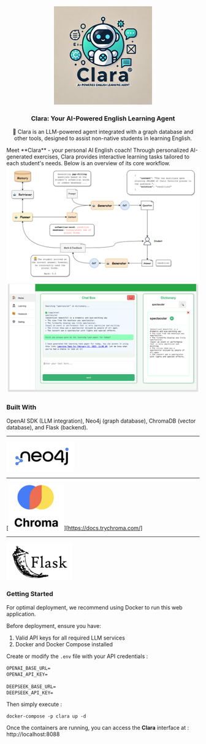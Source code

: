<div align="center">
  <a href="https://github.com/goer17/clara">
    <img src="assets/clara_logo.png" alt="Logo" width="256" height="256">
  </a>
<h3 align="center">Clara: Your AI-Powered English Learning Agent</h3>
  <p align="center">
    🤖 Clara is an LLM-powered agent integrated with a graph database and other tools, designed to assist non-native students in learning English.
  </p>
</div>
Meet **Clara** - your personal AI English coach! Through personalized AI-generated exercises, Clara provides interactive learning tasks tailored to each student's needs. Below is an overview of its core workflow.

<img src="assets/pipeline.png" style="zoom:50%;" />

<img src="assets/GUI.png" style="zoom:80%;" />





### Built With

OpenAI SDK (LLM integration), Neo4j (graph database), ChromaDB (vector database), and Flask (backend).

---

[<img src="assets/neo4j.png" alt="image-20250401014238144" style="zoom:33%;" />](https://neo4j.com/)

---

[<img src="assets/chroma.png" alt="image-20250401014327600" style="zoom:33%;" />][https://docs.trychroma.com/]

---

[<img src="assets/image-20250401021306261.png" alt="image-20250401021306261" style="zoom: 20%;" />](https://flask.palletsprojects.com/)



### Getting Started

For optimal deployment, we recommend using Docker to run this web application.

Before deployment, ensure you have:

1. Valid API keys for all required LLM services
2. Docker and Docker Compose installed

Create or modify the `.env` file with your API credentials :

```env
OPENAI_BASE_URL=
OPENAI_API_KEY=

DEEPSEEK_BASE_URL=
DEEPSEEK_API_KEY=
```

Then simply execute :

```shell
docker-compose -p clara up -d
```

Once the containers are running, you can access the **Clara** interface at : http://localhost:8088

